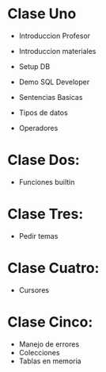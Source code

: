 # Clase Uno
* Introduccion Profesor
* Introduccion materiales
* Setup DB
* Demo SQL Developer

* Sentencias Basicas
* Tipos de datos
* Operadores

# Clase Dos:
* Funciones builtin

# Clase Tres:
* Pedir temas

# Clase Cuatro:
* Cursores

# Clase Cinco:
* Manejo de errores
* Colecciones
* Tablas en memoria
